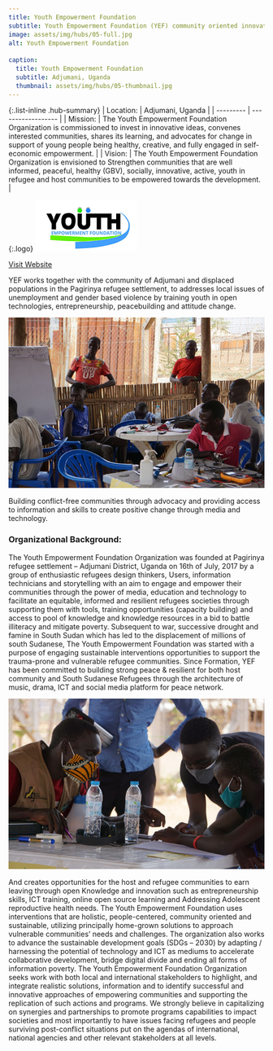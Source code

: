 ```yaml
---
title: Youth Empowerment Foundation
subtitle: Youth Empowerment Foundation (YEF) community oriented innovation hub in Adjumani district, Uganda.
image: assets/img/hubs/05-full.jpg
alt: Youth Empowerment Foundation

caption:
  title: Youth Empowerment Foundation
  subtitle: Adjumani, Uganda
  thumbnail: assets/img/hubs/05-thumbnail.jpg
---
```


{:.list-inline .hub-summary}
| Location: | Adjumani, Uganda |
| --------- | ------------------ |
| Mission:  | The Youth Empowerment Foundation Organization is commissioned to invest in innovative ideas, convenes interested communities, shares its learning, and advocates for change in support of young people being healthy, creative, and fully engaged in self-economic empowerment. |
| Vision: |  The Youth Empowerment Foundation Organization is envisioned to Strengthen communities that are well informed, peaceful, healthy (GBV), socially, innovative, active, youth in refugee and host communities to be empowered towards the development. |

{:.logo}
![Youth Empowerment Foundation](assets/img/hubs/05-logo.png)

<a href="http://www.yefadjumani.org/" class="btn btn-primary visit-website" target="_blank">Visit Website</a>  <a href="https://www.facebook.com/WeAreYEF/" class="btn btn-primary visit-website" target="_blank"><i class="fab fa-facebook-f"></i></a>  <a href="https://www.instagram.com/youth.empowermentfoundation/" class="btn btn-primary visit-website" target="_blank"><i class="fab fa-instagram"></i></a>  <a href="https://www.youtube.com/channel/UCaGRC0F9tmuV0PeZb0DMVDg" class="btn btn-primary visit-website" target="_blank" ><i class="fab fa-youtube"></i></a>


YEF works together with the community of Adjumani and displaced populations in the Pagirinya refugee settlement, to addresses local issues of unemployment and gender based violence by training youth in open technologies, entrepreneurship, peacebuilding and attitude change.

![Youth Empowerment Foundation](assets/img/hubs/05-content-1.jpg)

Building conflict-free communities through advocacy and providing access to information and skills to create positive change through media and technology.

### Organizational Background:

The Youth Empowerment Foundation Organization was founded at Pagirinya refugee settlement – Adjumani District, Uganda on 16th of July, 2017 by a group of enthusiastic refugees design thinkers, Users, information technicians and storytelling with an aim to engage and empower their communities through the power of media, education and technology to facilitate an equitable, informed and resilient refugees societies through supporting them with tools, training opportunities (capacity building) and access to pool of knowledge and knowledge resources in a bid to battle illiteracy and mitigate poverty.
Subsequent to war, successive drought and famine in South Sudan which has led to the displacement of millions of south Sudanese, The Youth Empowerment Foundation was started with a purpose of engaging sustainable interventions opportunities to support the trauma-prone and vulnerable refugee communities.
Since Formation, YEF has been committed to building strong peace & resilient for both host community and South Sudanese Refugees through the architecture of music, drama, ICT and social media platform for peace network.

![Youth Empowerment Foundation](assets/img/hubs/05-content-2.jpg)

And creates opportunities for the host and refugee communities to earn leaving through open Knowledge and innovation such as entrepreneurship skills, ICT training, online open source learning and Addressing Adolescent reproductive health needs.
The Youth Empowerment Foundation uses interventions that are holistic, people-centered, community oriented and sustainable, utilizing principally home-grown solutions to approach vulnerable communities’ needs and challenges.
The organization also works to advance the sustainable development goals (SDGs – 2030) by adapting / harnessing the potential of technology and ICT as mediums to accelerate collaborative development, bridge digital divide and ending all forms of information poverty.
The Youth Empowerment Foundation Organization seeks work with both local and international stakeholders to highlight, and integrate realistic solutions, information and to identify successful and innovative approaches of empowering communities and supporting the replication of such actions and programs. We strongly believe in capitalizing on synergies and partnerships to promote programs capabilities to impact societies and most importantly to have issues facing refugees and people surviving post-conflict situations put on the agendas of international, national agencies and other relevant stakeholders at all levels.
